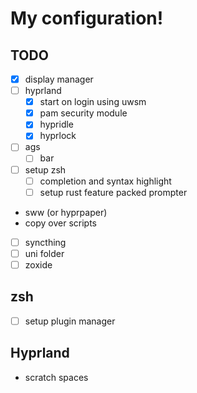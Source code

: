 # My configuration!

## TODO
- [X] display manager
- [ ] hyprland
  - [X] start on login using uwsm
  - [x] pam security module
  - [X] hypridle
  - [X] hyprlock
- [ ] ags
  - [ ] bar
- [ ] setup zsh
  - [ ] completion and syntax highlight
  - [ ] setup rust feature packed prompter
- sww (or hyprpaper)
- copy over scripts
- [ ] syncthing
- [ ] uni folder
- [ ] zoxide

## zsh
- [ ] setup plugin manager

## Hyprland
- scratch spaces
